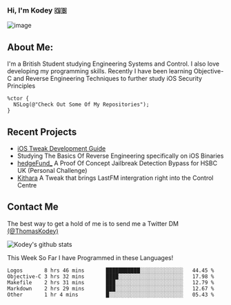 ### Hi, I'm Kodey 🇬🇧
![image](https://kodeycodesstuff.tech/memoji.jpg)

## About Me:
I'm a British Student studying Engineering Systems and Control. I also love developing my programming skills.
Recently I have been learning Objective-C and Reverse Engineering Techniques to further study iOS Security Principles

```objc
%ctor {
  NSLog(@"Check Out Some Of My Repositories");  
}
```

## Recent Projects
- [iOS Tweak Development Guide](https://kodeycodesstuff.tech/guide)
- Studying The Basics Of Reverse Engineering specifically on iOS Binaries
- [hedgeFund_](https://github.com/KodeyThomas/hedgeFund) A Proof Of Concept Jailbreak Detection Bypass for HSBC UK (Personal Challenge)
- [Kithara](https://github.com/KodeyThomas/Kithara) A Tweak that brings LastFM intergration right into the Control Centre

## Contact Me
The best way to get a hold of me is to send me a Twitter DM [(@ThomasKodey)](https://twitter.com/ThomasKodey)

![Kodey's github stats](https://githubstats.kodeythomas.vercel.app/api?username=KodeyThomas)

This Week So Far I have Programmed in these Languages!
<!--START_SECTION:waka-->
```text
Logos       8 hrs 46 mins       ███████████░░░░░░░░░░░░░░   44.45 % 
Objective-C 3 hrs 32 mins       ████░░░░░░░░░░░░░░░░░░░░░   17.98 % 
Makefile    2 hrs 31 mins       ███░░░░░░░░░░░░░░░░░░░░░░   12.79 % 
Markdown    2 hrs 29 mins       ███░░░░░░░░░░░░░░░░░░░░░░   12.67 % 
Other       1 hr 4 mins         █░░░░░░░░░░░░░░░░░░░░░░░░   05.43 %
```
<!--END_SECTION:waka-->
